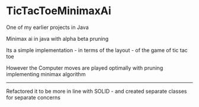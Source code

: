 # TicTacToeMinimaxAi

One of my earlier projects in Java

Minimax ai in java with alpha beta pruning

Its a simple implementation - in terms of the layout - of the game of tic tac toe

However the Computer moves are played optimally with pruning implementing minimax algorithm

-------------------------------------------------------------------

Refactored it to be more in line with SOLID - and created separate classes for separate concerns
